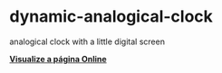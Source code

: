 # dynamic-analogical-clock
 analogical clock with a little digital screen

**[Visualize a página Online](https://4ndradegabriel.github.io/dynamic-analogical-clock/)**